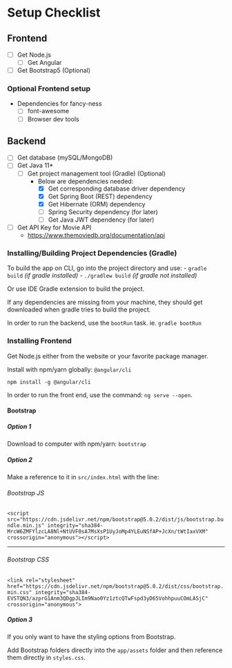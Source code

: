 # Setup Checklist

## Frontend
- [ ] Get Node.js
    - [ ] Get Angular
- [ ] Get Bootstrap5 (Optional)

### Optional Frontend setup
- Dependencies for fancy-ness
    - [ ] font-awesome
    - [ ] Browser dev tools

## Backend
- [ ] Get database (mySQL/MongoDB)
- [ ] Get Java 11*
    - [ ] Get project management tool (Gradle) (Optional)
        - Below are dependencies needed:
            - [x] Get corresponding database driver dependency
            - [x] Get Spring Boot (REST) dependency
            - [x] Get Hibernate (ORM) dependency
            - [ ] Spring Security dependency (for later)
            - [ ] Get Java JWT dependency (for later)
    
- [ ] Get API Key for Movie API
    - https://www.themoviedb.org/documentation/api


### Installing/Building Project Dependencies (Gradle)
To build the app on CLI, go into the project directory and use: 
    - `gradle build` *(if gradle installed)*
    - `./gradlew build` *(if gradle not installed)*

Or use IDE Gradle extension to build the project.

If any dependencies are missing from your machine, they should get downloaded when gradle tries to build the project.

In order to run the backend, use the `bootRun` task. ie. `gradle bootRun`

### Installing Frontend
Get Node.js either from the website or your favorite package manager.

Install with npm/yarn globally: `@angular/cli`

`npm install -g @angular/cli`

In order to run the front end, use the command: `ng serve --open`.

#### Bootstrap
##### Option 1
Download to computer with npm/yarn: `bootstrap`

##### Option 2
Make a reference to it in `src/index.html` with the line:

###### Bootstrap JS
`<script src="https://cdn.jsdelivr.net/npm/bootstrap@5.0.2/dist/js/bootstrap.bundle.min.js" integrity="sha384-MrcW6ZMFYlzcLA8Nl+NtUVF0sA7MsXsP1UyJoMp4YLEuNSfAP+JcXn/tWtIaxVXM" crossorigin="anonymous"></script>`

---

###### Bootstrap CSS
`<link rel="stylesheet" href="https://cdn.jsdelivr.net/npm/bootstrap@5.0.2/dist/css/bootstrap.min.css" integrity="sha384-EVSTQN3/azprG1Anm3QDgpJLIm9Nao0Yz1ztcQTwFspd3yD65VohhpuuCOmLASjC" crossorigin="anonymous">`

##### Option 3
If you only want to have the styling options from Bootstrap.

Add Bootstrap folders directly into the `app/assets` folder and then reference them directly in `styles.css`.


